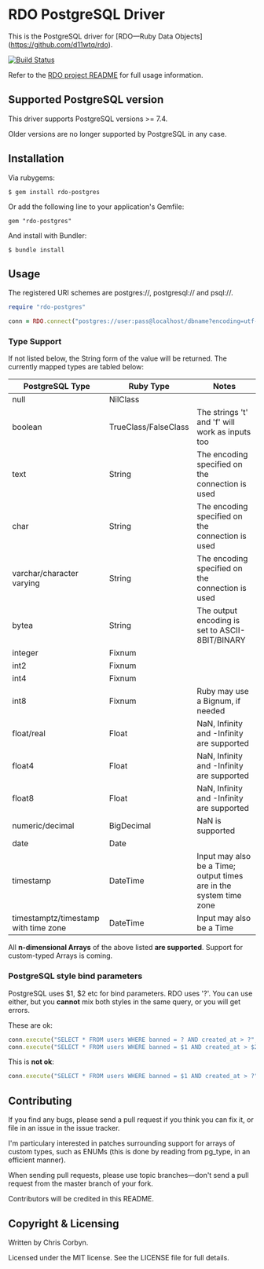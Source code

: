 # RDO PostgreSQL Driver

This is the PostgreSQL driver for [RDO—Ruby Data Objects]
(https://github.com/d11wtq/rdo).

[![Build Status](https://secure.travis-ci.org/d11wtq/rdo-postgres.png?branch=master)](http://travis-ci.org/d11wtq/rdo-postgres)

Refer to the [RDO project README](https://github.com/d11wtq/rdo) for full
usage information.

## Supported PostgreSQL version

This driver supports PostgreSQL versions >= 7.4.

Older versions are no longer supported by PostgreSQL in any case.

## Installation

Via rubygems:

    $ gem install rdo-postgres

Or add the following line to your application's Gemfile:

    gem "rdo-postgres"

And install with Bundler:

    $ bundle install

## Usage

The registered URI schemes are postgres://, postgresql:// and psql://.

``` ruby
require "rdo-postgres"

conn = RDO.connect("postgres://user:pass@localhost/dbname?encoding=utf-8")
```

### Type Support

If not listed below, the String form of the value will be returned. The
currently mapped types are tabled below:

<table>
  <thead>
    <tr>
      <th>PostgreSQL Type</th>
      <th>Ruby Type</th>
      <th>Notes</th>
    </tr>
  </thead>
  <tbody>
    <tr>
      <td>null</td>
      <td>NilClass</td>
      <td></td>
    </tr>
    <tr>
      <td>boolean</td>
      <td>TrueClass/FalseClass</td>
      <td>The strings 't' and 'f' will work as inputs too</td>
    </tr>
    <tr>
      <td>text</td>
      <td>String</td>
      <td>The encoding specified on the connection is used</td>
    </tr>
    <tr>
      <td>char</td>
      <td>String</td>
      <td>The encoding specified on the connection is used</td>
    </tr>
    <tr>
      <td>varchar/character varying</td>
      <td>String</td>
      <td>The encoding specified on the connection is used</td>
    </tr>
    <tr>
      <td>bytea</td>
      <td>String</td>
      <td>The output encoding is set to ASCII-8BIT/BINARY</td>
    </tr>
    <tr>
      <td>integer</td>
      <td>Fixnum</td>
      <td></td>
    </tr>
    <tr>
      <td>int2</td>
      <td>Fixnum</td>
      <td></td>
    </tr>
    <tr>
      <td>int4</td>
      <td>Fixnum</td>
      <td></td>
    </tr>
    <tr>
      <td>int8</td>
      <td>Fixnum</td>
      <td>Ruby may use a Bignum, if needed</td>
    </tr>
    <tr>
      <td>float/real</td>
      <td>Float</td>
      <td>NaN, Infinity and -Infinity are supported</td>
    </tr>
    <tr>
      <td>float4</td>
      <td>Float</td>
      <td>NaN, Infinity and -Infinity are supported</td>
    </tr>
    <tr>
      <td>float8</td>
      <td>Float</td>
      <td>NaN, Infinity and -Infinity are supported</td>
    </tr>
    <tr>
      <td>numeric/decimal</td>
      <td>BigDecimal</td>
      <td>NaN is supported</td>
    </tr>
    <tr>
      <td>date</td>
      <td>Date</td>
      <td></td>
    </tr>
    <tr>
      <td>timestamp</td>
      <td>DateTime</td>
      <td>Input may also be a Time; output times are in the system time zone</td>
    </tr>
    <tr>
      <td>timestamptz/timestamp with time zone</td>
      <td>DateTime</td>
      <td>Input may also be a Time</td>
    </tr>
  </tbody>
</table>

All **n-dimensional Arrays** of the above listed **are supported**. Support
for custom-typed Arrays is coming.

### PostgreSQL style bind parameters

PostgreSQL uses $1, $2 etc for bind parameters. RDO uses '?'. You can use
either, but you **cannot** mix both styles in the same query, or you will
get errors.

These are ok:

``` ruby
conn.execute("SELECT * FROM users WHERE banned = ? AND created_at > ?", true, 1.week.ago)
conn.execute("SELECT * FROM users WHERE banned = $1 AND created_at > $2", true, 1.week.ago)
```

This is **not ok**:

``` ruby
conn.execute("SELECT * FROM users WHERE banned = $1 AND created_at > ?", true, 1.week.ago)
```

## Contributing

If you find any bugs, please send a pull request if you think you can
fix it, or file in an issue in the issue tracker.

I'm particulary interested in patches surrounding support for arrays of
custom types, such as ENUMs (this is done by reading from pg_type, in an
efficient manner).

When sending pull requests, please use topic branches—don't send a pull
request from the master branch of your fork.

Contributors will be credited in this README.

## Copyright & Licensing

Written by Chris Corbyn.

Licensed under the MIT license. See the LICENSE file for full details.
